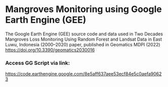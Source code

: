 # Mangroves Monitoring using Google Earth Engine (GEE)
The Google Earth Engine (GEE) source code and data used in Two Decades Mangroves Loss Monitoring Using Random Forest and Landsat Data in East Luwu, Indonesia (2000–2020) paper, published in Geomatics MDPI (2022) https://doi.org/10.3390/geomatics2030016

### Access GG Script via link:
https://code.earthengine.google.com/8e5aff637aee53ecf84e5c0aefa90623

